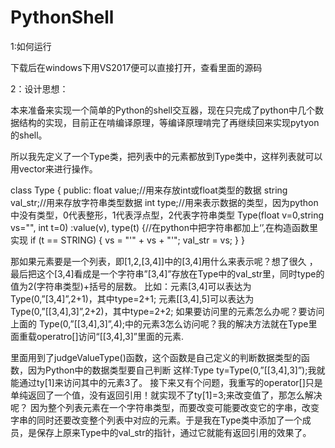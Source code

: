 # PythonShell
1:如何运行

下载后在windows下用VS2017便可以直接打开，查看里面的源码

2：设计思想：

本来准备来实现一个简单的Python的shell交互器，现在只完成了python中几个数据结构的实现，目前正在啃编译原理，等编译原理啃完了再继续回来实现pytyon的shell。 

所以我先定义了一个Type类，把列表中的元素都放到Type类中，这样列表就可以用vector来进行操作。

class Type
{
    public:
    float value;//用来存放int或float类型的数据
    string val_str;//用来存放字符串类型数据
    int type;//用来表示数据的类型，因为python中没有类型，0代表整形，1代表浮点型，2代表字符串类型
     Type(float v=0,string vs="", int t=0) :value(v), type(t) {//在python中把字符串都加上‘’,在构造函数里实现
        if (t == STRING)
        {
            vs = "'" + vs + "'";
            val_str = vs;
        }
}


那如果元素要是一个列表，即[1,2,[3,4]]中的[3,4]用什么来表示呢？想了很久 ，最后把这个[3,4]看成是一个字符串”[3,4]”存放在Type中的val_str里，同时type的值为2(字符串类型)+括号的层数。 
比如：元素[3,4]可以表达为Type(0,”[3,4]”,2+1)，其中type=2+1; 
元素[[3,4],5]可以表达为Type(0,”[[3,4],3]”,2+2)，其中type=2+2; 
如果要访问里的元素怎么办呢？要访问上面的 
Type(0,”[[3,4],3]”,4);中的元素3怎么访问呢？我的解决方法就在Type里面重载operatro[]访问“[[3,4],3]”里面的元素.

里面用到了judgeValueType()函数，这个函数是自己定义的判断数据类型的函数，因为Python中的数据类型要自己判断 
这样:Type ty=Type(0,”[[3,4],3]”);我就能通过ty[1]来访问其中的元素3了。 
接下来又有个问题，我重写的operator[]只是单纯返回了一个值，没有返回引用！就实现不了ty[1]=3;来改变值了，那怎么解决呢？ 
因为整个列表元素在一个字符串类型，而要改变可能要改变它的字串，改变字串的同时还要改变整个列表中对应的元素。于是我在Type类中添加了一个成员，是保存上原来Type中的val_str的指针，通过它就能有返回引用的效果了。
